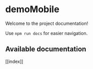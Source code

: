 # demoMobile

Welcome to the project documentation!

Use `npm run docs` for easier navigation.

## Available documentation

[[index]]
